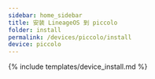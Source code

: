 ```yaml
---
sidebar: home_sidebar
title: 安装 LineageOS 到 piccolo
folder: install
permalink: /devices/piccolo/install
device: piccolo
---
```

{% include templates/device_install.md %}
